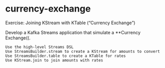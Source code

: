 # currency-exchange
Exercise: Joining KStream with KTable (“Currency Exchange”)

Develop a Kafka Streams application that simulate a **Currency Exchange((.

    Use the high-level Streams DSL
    Use StreamsBuilder.stream to create a KStream for amounts to convert
    Use StreamsBuilder.table to create a KTable for rates
    Use KStream.join to join amounts with rates
